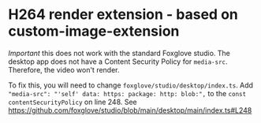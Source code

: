 # H264 render extension - based on custom-image-extension

*Important* this does not work with the standard Foxglove studio. 
The desktop app does not  have a Content Security Policy for `media-src`. 
Therefore, the video won't render. 

To fix this, you will need to change `foxglove/studio/desktop/index.ts`.
Add ```"media-src": "'self' data: https: package: http: blob:",``` to the ```const contentSecurityPolicy```
on line 248. See https://github.com/foxglove/studio/blob/main/desktop/main/index.ts#L248 

